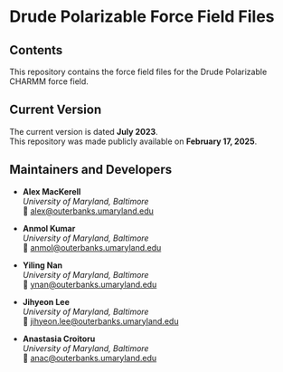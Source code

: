 # **Drude Polarizable Force Field Files**

## **Contents**
This repository contains the force field files for the Drude Polarizable CHARMM force field.

## **Current Version**
The current version is dated **July 2023**.  
This repository was made publicly available on **February 17, 2025**.

## **Maintainers and Developers**
- **Alex MacKerell**  
  *University of Maryland, Baltimore*  
  📧 [alex@outerbanks.umaryland.edu](mailto:alex@outerbanks.umaryland.edu)

- **Anmol Kumar**  
  *University of Maryland, Baltimore*  
  📧 [anmol@outerbanks.umaryland.edu](mailto:anmol@outerbanks.umaryland.edu)

- **Yiling Nan**  
  *University of Maryland, Baltimore*  
  📧 [ynan@outerbanks.umaryland.edu](mailto:ynan@outerbanks.umaryland.edu)

- **Jihyeon Lee**  
  *University of Maryland, Baltimore*  
  📧 [jihyeon.lee@outerbanks.umaryland.edu](mailto:jihyeon.lee@outerbanks.umaryland.edu)

- **Anastasia Croitoru**  
  *University of Maryland, Baltimore*  
  📧 [anac@outerbanks.umaryland.edu](mailto:anac@outerbanks.umaryland.edu)

